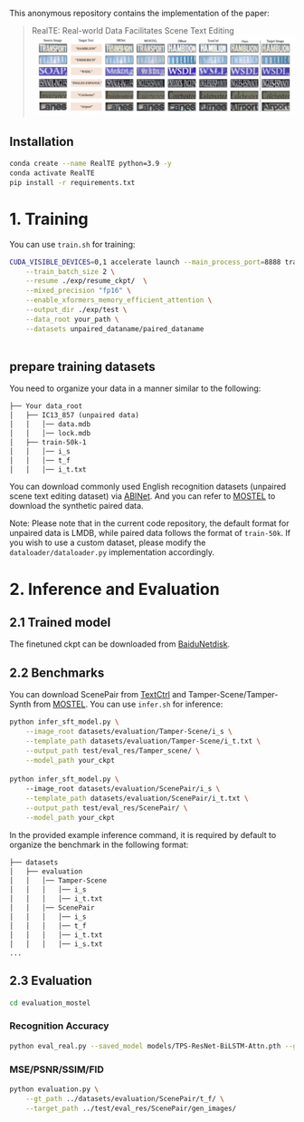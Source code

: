 This anonymous repository contains the implementation of the paper:

> RealTE: Real-world Data Facilitates Scene Text Editing <br>
![img](./images/vis.png)

## Installation
```bash
conda create --name RealTE python=3.9 -y
conda activate RealTE
pip install -r requirements.txt
```

# 1. Training
You can use `train.sh` for training:
```bash
CUDA_VISIBLE_DEVICES=0,1 accelerate launch --main_process_port=8888 train.py \
    --train_batch_size 2 \
    --resume ./exp/resume_ckpt/  \
    --mixed_precision "fp16" \
    --enable_xformers_memory_efficient_attention \
    --output_dir ./exp/test \
    --data_root your_path \
    --datasets unpaired_dataname/paired_dataname
    
```
## prepare training datasets
You need to organize your data in a manner similar to the following:
```
├── Your data_root
│   ├── IC13_857 (unpaired data)
│   │   │── data.mdb
│   │   │── lock.mdb
│   ├── train-50k-1
│   │   │── i_s
│   │   │── t_f
│   │   │── i_t.txt
```
You can download commonly used English recognition datasets (unpaired scene text editing dataset) via [ABINet](https://github.com/FangShancheng/ABINet/tree/main). And you can refer to [MOSTEL](https://github.com/qqqyd/MOSTEL) to download the synthetic paired data.

Note: Please note that in the current code repository, the default format for unpaired data is LMDB, while paired data follows the format of `train-50k`. If you wish to use a custom dataset, please modify the `dataloader/dataloader.py` implementation accordingly.

# 2. Inference and Evaluation
## 2.1 Trained model
The finetuned ckpt can be downloaded from [BaiduNetdisk](https://pan.baidu.com/s/1MZtzyKwd7fUSvUGoR7ykVw?pwd=phdg).

## 2.2 Benchmarks
You can download ScenePair from [TextCtrl](https://github.com/weichaozeng/TextCtrl/) and Tamper-Scene/Tamper-Synth from [MOSTEL](https://github.com/qqqyd/MOSTEL).
You can use `infer.sh` for inference:
```bash
python infer_sft_model.py \
    --image_root datasets/evaluation/Tamper-Scene/i_s \
    --template_path datasets/evaluation/Tamper-Scene/i_t.txt \
    --output_path test/eval_res/Tamper_scene/ \
    --model_path your_ckpt

python infer_sft_model.py \ 
    --image_root datasets/evaluation/ScenePair/i_s \
    --template_path datasets/evaluation/ScenePair/i_t.txt \
    --output_path test/eval_res/ScenePair/ \
    --model_path your_ckpt

```
In the provided example inference command, it is required by default to organize the benchmark in the following format:
```
├── datasets
│   ├── evaluation
│   │   │── Tamper-Scene
│   │   │   │── i_s
│   │   │   │── i_t.txt
│   │   │── ScenePair
│   │   │   │── i_s
│   │   │   │── t_f
│   │   │   │── i_t.txt
│   │   │   │── i_s.txt
...
```
## 2.3 Evaluation
```bash
cd evaluation_mostel
```
### Recognition Accuracy
```bash
python eval_real.py --saved_model models/TPS-ResNet-BiLSTM-Attn.pth --gt_file ../datasets/evaluation/ScenePair/i_t.txt --image_folder ../test/eval_res/ScenePair/gen_images/
```
### MSE/PSNR/SSIM/FID
```bash
python evaluation.py \
    --gt_path ../datasets/evaluation/ScenePair/t_f/ \
    --target_path ../test/eval_res/ScenePair/gen_images/
```
